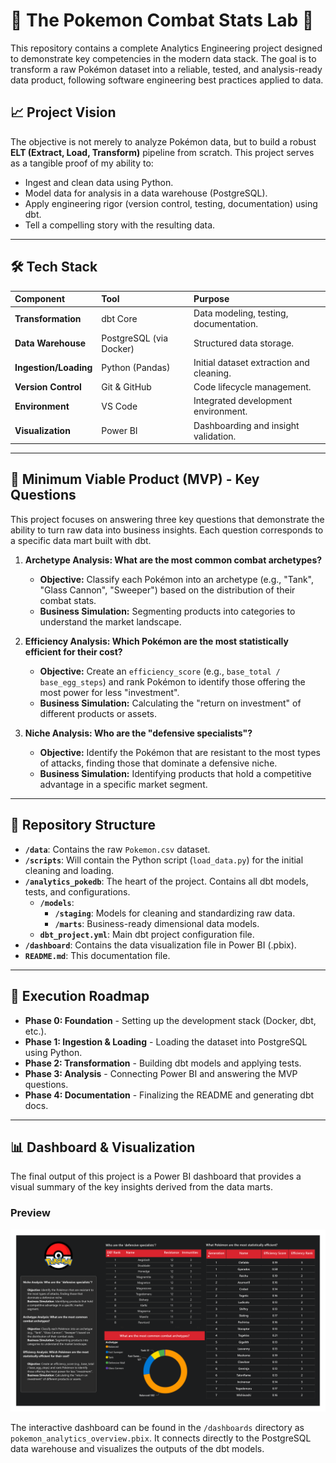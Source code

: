 # 🚧 The Pokemon Combat Stats Lab 🚧

This repository contains a complete Analytics Engineering project designed to demonstrate key competencies in the modern data stack. The goal is to transform a raw Pokémon dataset into a reliable, tested, and analysis-ready data product, following software engineering best practices applied to data.

## 📈 Project Vision

The objective is not merely to analyze Pokémon data, but to build a robust **ELT (Extract, Load, Transform)** pipeline from scratch. This project serves as a tangible proof of my ability to:

- Ingest and clean data using Python.
- Model data for analysis in a data warehouse (PostgreSQL).
- Apply engineering rigor (version control, testing, documentation) using dbt.
- Tell a compelling story with the resulting data.

---

## 🛠️ Tech Stack

| Component | Tool | Purpose |
| :--- | :--- | :--- |
| **Transformation** | dbt Core | Data modeling, testing, documentation. |
| **Data Warehouse** | PostgreSQL (via Docker) | Structured data storage. |
| **Ingestion/Loading** | Python (Pandas) | Initial dataset extraction and cleaning. |
| **Version Control**| Git & GitHub | Code lifecycle management. |
| **Environment** | VS Code | Integrated development environment. |
| **Visualization** | Power BI | Dashboarding and insight validation. |

---

## 🎯 Minimum Viable Product (MVP) - Key Questions

This project focuses on answering three key questions that demonstrate the ability to turn raw data into business insights. Each question corresponds to a specific data mart built with dbt.

1. **Archetype Analysis: What are the most common combat archetypes?**
    - **Objective:** Classify each Pokémon into an archetype (e.g., "Tank", "Glass Cannon", "Sweeper") based on the distribution of their combat stats.
    - **Business Simulation:** Segmenting products into categories to understand the market landscape.

2. **Efficiency Analysis: Which Pokémon are the most statistically efficient for their cost?**
    - **Objective:** Create an `efficiency_score` (e.g., `base_total / base_egg_steps`) and rank Pokémon to identify those offering the most power for less "investment".
    - **Business Simulation:** Calculating the "return on investment" of different products or assets.

3. **Niche Analysis: Who are the "defensive specialists"?**
    - **Objective:** Identify the Pokémon that are resistant to the most types of attacks, finding those that dominate a defensive niche.
    - **Business Simulation:** Identifying products that hold a competitive advantage in a specific market segment.

---

## 📂 Repository Structure

- **`/data`**: Contains the raw `Pokemon.csv` dataset.
- **`/scripts`**: Will contain the Python script (`load_data.py`) for the initial cleaning and loading.
- **`/analytics_pokedb`**: The heart of the project. Contains all dbt models, tests, and configurations.
  - **`/models`**:
    - **`/staging`**: Models for cleaning and standardizing raw data.
    - **`/marts`**: Business-ready dimensional data models.
  - **`dbt_project.yml`**: Main dbt project configuration file.
- **`/dashboard`**: Contains the data visualization file in Power BI (.pbix).
- **`README.md`**: This documentation file.

---

## 🚀 Execution Roadmap

- **Phase 0: Foundation** - Setting up the development stack (Docker, dbt, etc.).
- **Phase 1: Ingestion & Loading** - Loading the dataset into PostgreSQL using Python.
- **Phase 2: Transformation** - Building dbt models and applying tests.
- **Phase 3: Analysis** - Connecting Power BI and answering the MVP questions.
- **Phase 4: Documentation** - Finalizing the README and generating dbt docs.

---

## 📊 Dashboard & Visualization

The final output of this project is a Power BI dashboard that provides a visual summary of the key insights derived from the data marts.

### Preview
![Dashboard Preview](/dashboards/dashboard_preview.png)

The interactive dashboard can be found in the `/dashboards` directory as `pokemon_analytics_overview.pbix`. It connects directly to the PostgreSQL data warehouse and visualizes the outputs of the dbt models.